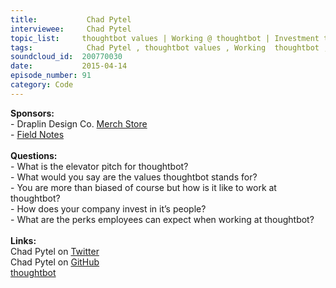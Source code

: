 ```yaml
--- 
title:           Chad Pytel 
interviewee:     Chad Pytel 
topic_list:     thoughtbot values | Working @ thoughtbot | Investment time | Perks | Ping-Pong | Sales | Happiness
tags:            Chad Pytel , thoughtbot values , Working  thoughtbot , Investment time , Perks , Ping-Pong , Sales , Happiness
soundcloud_id:  200770030
date:           2015-04-14
episode_number: 91
category: Code
---
```


<p class="show_notes_display"><b>Sponsors:<br></b>- Draplin Design Co. <a rel="nofollow" target="_blank" href="http://draplin.com/merch/">Merch Store</a><br>- <a rel="nofollow" target="_blank" href="http://fieldnotesbrand.com/">Field Notes</a><br><b><br>Questions:</b><br>- What is the elevator pitch for thoughtbot?<br>- What would you say are the values thoughtbot stands for?<br>- You are more than biased of course but how is it like to work at thoughtbot?<br>- How does your company invest in it’s people?<br>- What are the perks employees can expect when working at thoughtbot?<br><b><br>Links:</b><br>Chad Pytel on <a rel="nofollow" target="_blank" href="https://twitter.com/cpytel">Twitter</a><br>Chad Pytel on <a rel="nofollow" target="_blank" href="https://github.com/cpytel">GitHub</a><br><a rel="nofollow" target="_blank" href="https://thoughtbot.com/">thoughtbot</a></p>

